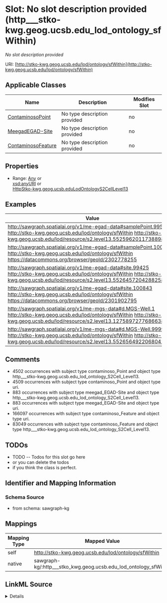 

# Slot: No slot description provided (http___stko-kwg.geog.ucsb.edu_lod_ontology_sfWithin)


_No slot description provided_





URI: [http://stko-kwg.geog.ucsb.edu/lod/ontology/sfWithin](http://stko-kwg.geog.ucsb.edu/lod/ontology/sfWithin)



<!-- no inheritance hierarchy -->





## Applicable Classes

| Name | Description | Modifies Slot |
| --- | --- | --- |
| [ContaminosoPoint](../classes/ContaminosoPoint.md) | No type description provided |  no  |
| [MeegadEGAD-Site](../classes/MeegadEGAD-Site.md) | No type description provided |  no  |
| [ContaminosoFeature](../classes/ContaminosoFeature.md) | No type description provided |  no  |







## Properties

* Range: [Any](../classes/Any.md)&nbsp;or&nbsp;<br />[xsd:anyURI](http://www.w3.org/2001/XMLSchema#anyURI)&nbsp;or&nbsp;<br />[HttpStko-kwg.geog.ucsb.eduLodOntologyS2CellLevel13](../classes/HttpStko-kwg.geog.ucsb.eduLodOntologyS2CellLevel13.md)






## Examples

| Value |
| --- |
| http://sawgraph.spatialai.org/v1/me-egad-data#samplePoint.99544 http://stko-kwg.geog.ucsb.edu/lod/ontology/sfWithin http://stko-kwg.geog.ucsb.edu/lod/resource/s2.level13.5525962011738898432 |
| http://sawgraph.spatialai.org/v1/me-egad-data#samplePoint.100410 http://stko-kwg.geog.ucsb.edu/lod/ontology/sfWithin https://datacommons.org/browser/geoId/2302778255 |
| http://sawgraph.spatialai.org/v1/me-egad-data#site.99425 http://stko-kwg.geog.ucsb.edu/lod/ontology/sfWithin http://stko-kwg.geog.ucsb.edu/lod/resource/s2.level13.5526457204288258048 |
| http://sawgraph.spatialai.org/v1/me-egad-data#site.100843 http://stko-kwg.geog.ucsb.edu/lod/ontology/sfWithin https://datacommons.org/browser/geoId/2301902795 |
| http://sawgraph.spatialai.org/v1/me-mgs-data#d.MGS-Well.1 http://stko-kwg.geog.ucsb.edu/lod/ontology/sfWithin http://stko-kwg.geog.ucsb.edu/lod/resource/s2.level13.12758972776866381824 |
| http://sawgraph.spatialai.org/v1/me-mgs-data#d.MGS-Well.99999 http://stko-kwg.geog.ucsb.edu/lod/ontology/sfWithin http://stko-kwg.geog.ucsb.edu/lod/resource/s2.level13.5526564922068041728 |

## Comments

* 4502 occurrences with subject type contaminoso_Point and object type http___stko-kwg.geog.ucsb.edu_lod_ontology_S2Cell_Level13.
* 4509 occurrences with subject type contaminoso_Point and object type uri.
* 883 occurrences with subject type meegad_EGAD-Site and object type http___stko-kwg.geog.ucsb.edu_lod_ontology_S2Cell_Level13.
* 883 occurrences with subject type meegad_EGAD-Site and object type uri.
* 166097 occurrences with subject type contaminoso_Feature and object type uri.
* 83049 occurrences with subject type contaminoso_Feature and object type http___stko-kwg.geog.ucsb.edu_lod_ontology_S2Cell_Level13.

## TODOs

* TODO -- Todos for this slot go here
* or you can delete the todos
* if you think the class is perfect.

## Identifier and Mapping Information







### Schema Source


* from schema: sawgraph-kg




## Mappings

| Mapping Type | Mapped Value |
| ---  | ---  |
| self | http://stko-kwg.geog.ucsb.edu/lod/ontology/sfWithin |
| native | sawgraph-kg/:http___stko_kwg.geog.ucsb.edu_lod_ontology_sfWithin |




## LinkML Source

<details>
```yaml
name: http___stko-kwg.geog.ucsb.edu_lod_ontology_sfWithin
description: No slot description provided
title: No slot description provided
todos:
- TODO -- Todos for this slot go here
- or you can delete the todos
- if you think the class is perfect.
comments:
- 4502 occurrences with subject type contaminoso_Point and object type http___stko-kwg.geog.ucsb.edu_lod_ontology_S2Cell_Level13.
- 4509 occurrences with subject type contaminoso_Point and object type uri.
- 883 occurrences with subject type meegad_EGAD-Site and object type http___stko-kwg.geog.ucsb.edu_lod_ontology_S2Cell_Level13.
- 883 occurrences with subject type meegad_EGAD-Site and object type uri.
- 166097 occurrences with subject type contaminoso_Feature and object type uri.
- 83049 occurrences with subject type contaminoso_Feature and object type http___stko-kwg.geog.ucsb.edu_lod_ontology_S2Cell_Level13.
examples:
- value: http://sawgraph.spatialai.org/v1/me-egad-data#samplePoint.99544 http://stko-kwg.geog.ucsb.edu/lod/ontology/sfWithin
    http://stko-kwg.geog.ucsb.edu/lod/resource/s2.level13.5525962011738898432
- value: http://sawgraph.spatialai.org/v1/me-egad-data#samplePoint.100410 http://stko-kwg.geog.ucsb.edu/lod/ontology/sfWithin
    https://datacommons.org/browser/geoId/2302778255
- value: http://sawgraph.spatialai.org/v1/me-egad-data#site.99425 http://stko-kwg.geog.ucsb.edu/lod/ontology/sfWithin
    http://stko-kwg.geog.ucsb.edu/lod/resource/s2.level13.5526457204288258048
- value: http://sawgraph.spatialai.org/v1/me-egad-data#site.100843 http://stko-kwg.geog.ucsb.edu/lod/ontology/sfWithin
    https://datacommons.org/browser/geoId/2301902795
- value: http://sawgraph.spatialai.org/v1/me-mgs-data#d.MGS-Well.1 http://stko-kwg.geog.ucsb.edu/lod/ontology/sfWithin
    http://stko-kwg.geog.ucsb.edu/lod/resource/s2.level13.12758972776866381824
- value: http://sawgraph.spatialai.org/v1/me-mgs-data#d.MGS-Well.99999 http://stko-kwg.geog.ucsb.edu/lod/ontology/sfWithin
    http://stko-kwg.geog.ucsb.edu/lod/resource/s2.level13.5526564922068041728
from_schema: sawgraph-kg
rank: 1000
slot_uri: http://stko-kwg.geog.ucsb.edu/lod/ontology/sfWithin
alias: http___stko_kwg.geog.ucsb.edu_lod_ontology_sfWithin
domain_of:
- contaminoso_Feature
- contaminoso_Point
- meegad_EGAD-Site
subproperty_of: http___stko-kwg.geog.ucsb.edu_lod_ontology_spatialRelation
range: Any
any_of:
- range: uri
- range: http___stko-kwg.geog.ucsb.edu_lod_ontology_S2Cell_Level13

```
</details>